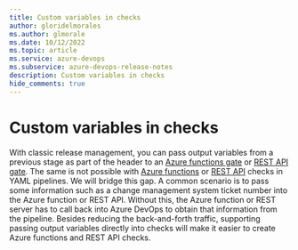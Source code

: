 ```yaml
---
title: Custom variables in checks
author: gloridelmorales
ms.author: glmorale
ms.date: 10/12/2022
ms.topic: article
ms.service: azure-devops
ms.subservice: azure-devops-release-notes
description: Custom variables in checks
hide_comments: true
---
```


# Custom variables in checks

With classic release management, you can pass output variables from a previous stage as part of the header to an [Azure functions gate](https://learn.microsoft.com/azure/devops/pipelines/tasks/utility/azure-function?view=azure-devops) or [REST API gate](https://learn.microsoft.com/azure/devops/pipelines/tasks/utility/http-rest-api?view=azure-devops). The same is not possible with [Azure functions](https://learn.microsoft.com/azure/devops/pipelines/process/approvals?view=azure-devops&tabs=check-pass#invoke-azure-function) or [REST API](https://learn.microsoft.com/azure/devops/pipelines/process/approvals?view=azure-devops&tabs=check-pass#invoke-rest-api) checks in YAML pipelines. We will bridge this gap. A common scenario is to pass some information such as a change management system ticket number into the Azure function or REST API. Without this, the Azure function or REST server has to call back into Azure DevOps to obtain that information from the pipeline. Besides reducing the back-and-forth traffic, supporting passing output variables directly into checks will make it easier to create Azure functions and REST API checks.
